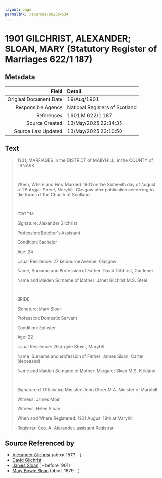 ```yaml
---
layout: page
permalink: /sources/s62364534
---
```


# 1901 GILCHRIST, ALEXANDER; SLOAN, MARY (Statutory Register of Marriages 622/1 187)

## Metadata
Field | Detail
---:|:---
Original Document Date | 19/Aug/1901
Responsible Agency | National Registers of Scotland
References | 1901 M 622/1 187
Source Created | 13/May/2025 22:34:35
Source Last Updated | 13/May/2025 23:10:50

## Text

> 1901, MARRIAGES in the DISTRICT of MARYHILL, in the COUNTY of LANARK
>
> <br/>
>
> When, Where and How Married: 1901 on the Sixteenth day of August at 26 Argyle Street, Maryhill, Glasgow after publication according to the forms of the Church of Scotland.
>
> <br/>
>
> GROOM
>
> Signature: Alexander Gilchrist
>
> Profession: Butcher's Assistant
>
> Condition: Bachelor
>
> Age: 24
>
> Usual Residence: 27 Kelbourne Avenue, Glasgow
>
> Name, Surname and Profession of Father: David Gilchrist, Gardener
>
> Name and Maiden Surname of Mother: Janet Gilchrist M.S. Steel
>
> <br/>
>
> BRIDE
>
> Signature: Mary Sloan
>
> Profession: Domestic Servant
>
> Condition: Spinster
>
> Age: 22
>
> Usual Residence: 26 Argyle Street, Maryhill
>
> Name, Surname and profession of Father: James Sloan, Carter (deceased)
>
> Name and Maiden Surname of Mother: Margaret Sloan M.S. Kirkland
>
> <br/>
>
> Signature of Officiating Minister: John Oliver M.A. Minister of Maryhill
>
> Witness: James Moir
>
> Witness: Helen Sloan
>
> When and Where Registered: 1901 August 19th at Maryhill
>
> Registrar: Geo. A. Alexander, assistant Registrar
>

## Source Referenced by

* [Alexander Gilchrist](../people/@61092708@-alexander-gilchrist-b1877-d.md) (about 1877 - )
* [David Gilchrist](../people/@89232476@-david-gilchrist-b-d.md)
* [James Sloan](../people/@16524688@-james-sloan-b-d1901.md) ( - before 1901)
* [Mary Bowie Sloan](../people/@59122260@-mary-bowie-sloan-b1879-d.md) (about 1879 - )
